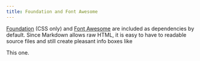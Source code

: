 ```yaml
---
title: Foundation and Font Awesome
---
```


[Foundation][] (CSS only) and [Font Awesome][] are included as dependencies by 
default.  Since Markdown allows raw HTML, it is easy to have to readable source 
files and still create pleasant info boxes like

<div class="callout primary">
  <span class="fa fa-lg fa-info-circle"></span>
  This one.
</div>

[foundation]: http://foundation.zurb.com/sites/docs/
[font awesome]: http://fortawesome.github.io/
